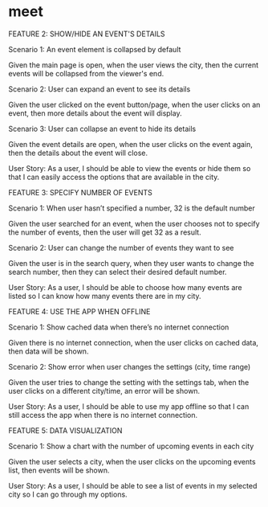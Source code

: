 # meet

FEATURE 2: SHOW/HIDE AN EVENT'S DETAILS 

Scenario 1: An event element is collapsed by default

Given the main page is open, when the user views the city, then the current events will be collapsed from the viewer's end. 

Scenario 2: User can expand an event to see its details

Given the user clicked on the event button/page, when the user clicks on an event, then more details about the event will display.

Scenario 3: User can collapse an event to hide its details

Given the event details are open, when the user clicks on the event again, then the details about the event will close. 

User Story: As a user, I should be able to view the events or hide them so that I can easily access the options that are available in the city.


FEATURE 3: SPECIFY NUMBER OF EVENTS

Scenario 1: When user hasn’t specified a number, 32 is the default number

Given the user searched for an event, when the user chooses not to specify the number of events, then the user will get 32 as a result. 

Scenario 2: User can change the number of events they want to see

Given the user is in the search query, when they user wants to change the search number, then they can select their desired default number. 

User Story: As a user, I should be able to choose how many events are listed so I can know how many events there are in my city. 

FEATURE 4: USE THE APP WHEN OFFLINE

Scenario 1: Show cached data when there’s no internet connection

Given there is no internet connection, when the user clicks on cached data, then data will be shown. 

Scenario 2: Show error when user changes the settings (city, time range)

Given the user tries to change the setting with the settings tab, when the user clicks on a different city/time, an error will be shown. 

User Story: As a user, I should be able to use my app offline so that I can still access the app when there is no internet connection. 

FEATURE 5: DATA VISUALIZATION

Scenario 1: Show a chart with the number of upcoming events in each city

Given the user selects a city, when the user clicks on the upcoming events list, then events will be shown. 

User Story: As a user, I should be able to see a list of events in my selected city so I can go through my options.
